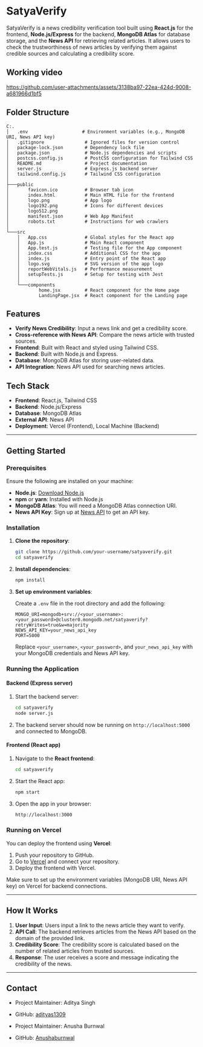
# SatyaVerify

SatyaVerify is a news credibility verification tool built using **React.js** for the frontend, **Node.js/Express** for the backend, **MongoDB Atlas** for database storage, and the **News API** for retrieving related articles. It allows users to check the trustworthiness of news articles by verifying them against credible sources and calculating a credibility score.

## Working video

https://github.com/user-attachments/assets/3138ba97-22ea-424d-9008-a681966d1bf5


## Folder Structure

```
C:.
│   .env                    # Environment variables (e.g., MongoDB URI, News API key)
│   .gitignore               # Ignored files for version control
│   package-lock.json        # Dependency lock file
│   package.json             # Node.js dependencies and scripts
│   postcss.config.js        # PostCSS configuration for Tailwind CSS
│   README.md                # Project documentation
│   server.js                # Express.js backend server
│   tailwind.config.js       # Tailwind CSS configuration
│
├───public
│       favicon.ico          # Browser tab icon
│       index.html           # Main HTML file for the frontend
│       logo.png             # App logo
│       logo192.png          # Icons for different devices
│       logo512.png
│       manifest.json        # Web App Manifest
│       robots.txt           # Instructions for web crawlers
│
└───src
    │   App.css              # Global styles for the React app
    │   App.js               # Main React component
    │   App.test.js          # Testing file for the App component
    │   index.css            # Additional CSS for the app
    │   index.js             # Entry point of the React app
    │   logo.svg             # SVG version of the app logo
    │   reportWebVitals.js   # Performance measurement
    │   setupTests.js        # Setup for testing with Jest
    │
    └───components
            home.jsx         # React component for the Home page
            LandingPage.jsx  # React component for the Landing page
```

## Features

- **Verify News Credibility**: Input a news link and get a credibility score.
- **Cross-reference with News API**: Compare the news article with trusted sources.
- **Frontend**: Built with React and styled using Tailwind CSS.
- **Backend**: Built with Node.js and Express.
- **Database**: MongoDB Atlas for storing user-related data.
- **API Integration**: News API used for searching news articles.

## Tech Stack

- **Frontend**: React.js, Tailwind CSS
- **Backend**: Node.js/Express
- **Database**: MongoDB Atlas
- **External API**: News API
- **Deployment**: Vercel (Frontend), Local Machine (Backend)

---

## Getting Started

### Prerequisites

Ensure the following are installed on your machine:
- **Node.js**: [Download Node.js](https://nodejs.org/)
- **npm** or **yarn**: Installed with Node.js
- **MongoDB Atlas**: You will need a MongoDB Atlas connection URI.
- **News API Key**: Sign up at [News API](https://newsapi.org/) to get an API key.

### Installation

1. **Clone the repository**:
   ```bash
   git clone https://github.com/your-username/satyaverify.git
   cd satyaverify
   ```

2. **Install dependencies**:
   ```bash
   npm install
   ```

3. **Set up environment variables**:

   Create a `.env` file in the root directory and add the following:

   ```plaintext
   MONGO_URI=mongodb+srv://<your_username>:<your_password>@cluster0.mongodb.net/satyaverify?retryWrites=true&w=majority
   NEWS_API_KEY=your_news_api_key
   PORT=5000
   ```

   Replace `<your_username>`, `<your_password>`, and `your_news_api_key` with your MongoDB credentials and News API key.

### Running the Application

#### Backend (Express server)

1. Start the backend server:
   ```bash
   cd satyaverify
   node server.js
   ```

2. The backend server should now be running on `http://localhost:5000` and connected to MongoDB.

#### Frontend (React app)

1. Navigate to the **React frontend**:
   ```bash
   cd satyaverify
   ```

2. Start the React app:
   ```bash
   npm start
   ```

3. Open the app in your browser:
   ```bash
   http://localhost:3000
   ```

### Running on Vercel

You can deploy the frontend using **Vercel**:

1. Push your repository to GitHub.
2. Go to [Vercel](https://vercel.com/) and connect your repository.
3. Deploy the frontend with Vercel.

Make sure to set up the environment variables (MongoDB URI, News API key) on Vercel for backend connections.

---

## How It Works

1. **User Input**: Users input a link to the news article they want to verify.
2. **API Call**: The backend retrieves articles from the News API based on the domain of the provided link.
3. **Credibility Score**: The credibility score is calculated based on the number of related articles from trusted sources.
4. **Response**: The user receives a score and message indicating the credibility of the news.

---

## Contact

- Project Maintainer: Aditya Singh
- GitHub: [adityas1309](https://github.com/adityas1309)

- Project Maintainer: Anusha Burnwal
- GitHub: [Anushaburnwal](https://github.com/Anushaburnwal)
